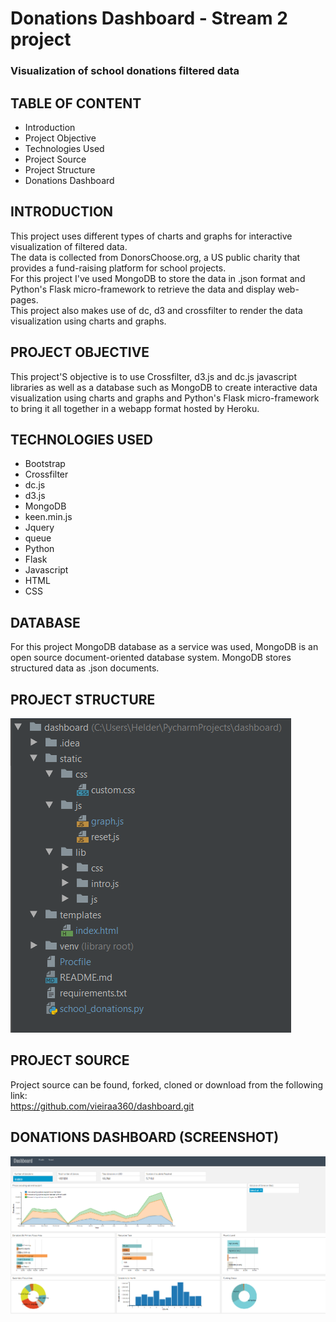 # Donations Dashboard - Stream 2 project
### Visualization of school donations filtered data

 
## TABLE OF CONTENT
   - Introduction
   - Project Objective
   - Technologies Used
   - Project Source
   - Project Structure
   - Donations Dashboard

   
## INTRODUCTION
This project uses different types of charts and graphs for interactive visualization of filtered data.  
The data is collected from DonorsChoose.org, a US public charity that provides a fund-raising platform for school projects.  
For this project I've used MongoDB to store the data in .json format and Python's Flask micro-framework to retrieve the data and display web-pages.  
This project also makes use of dc, d3 and crossfilter to render the data visualization using charts and graphs.


## PROJECT OBJECTIVE
This project'S objective is to use Crossfilter, d3.js and dc.js javascript libraries as well as a database such as MongoDB to create interactive data visualization using charts and graphs and Python's Flask micro-framework to bring it all together in a webapp format hosted by Heroku.
 

## TECHNOLOGIES USED
 - Bootstrap
 - Crossfilter
 - dc.js
 - d3.js
 - MongoDB
 - keen.min.js
 - Jquery
 - queue
 - Python
 - Flask
 - Javascript
 - HTML
 - CSS
 
 
 ## DATABASE
For this project MongoDB database as a service was used, MongoDB is an open source document-oriented database system. MongoDB stores structured data as .json documents.


 ## PROJECT STRUCTURE
![screenshot 1](static/img/projectStructure.png?raw=true "screenshot 1")


## PROJECT SOURCE
Project source can be found, forked, cloned or download from the following link:  
https://github.com/vieiraa360/dashboard.git


## DONATIONS DASHBOARD  (SCREENSHOT)
![screenshot 2](static/img/screeshot.png?raw=true "screenshot 2")

